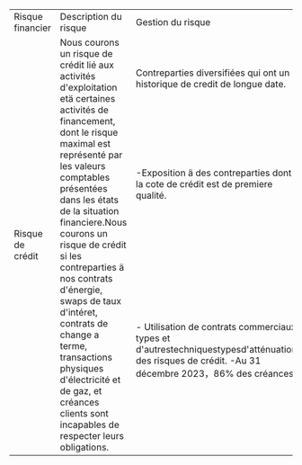<html><body><table><tr><td>Risque financier</td><td>Description du risque</td><td>Gestion du risque</td></tr><tr><td rowspan="3">Risque de crédit</td><td rowspan="3">Nous courons un risque de crédit lié aux activités d'exploitation etä certaines activités de financement, dont le risque maximal est représenté par les valeurs comptables présentées dans les états de la situation financiere.Nous courons un risque de crédit si les contreparties ä nos contrats d'énergie, swaps de taux d'intéret, contrats de change a terme, transactions physiques d'électricité et de gaz, et créances clients sont incapables de respecter leurs obligations.</td><td>Contreparties diversifiées qui ont un historique de credit de longue date.</td></tr><tr><td>-Exposition ä des contreparties dont la cote de crédit est de premiere qualité.</td></tr><tr><td>- Utilisation de contrats commerciaux types et d'autrestechniquestypesd'atténuation des risques de crédit. -Au 31 décembre 2023，86% des créances</td></tr></table></body></html>  